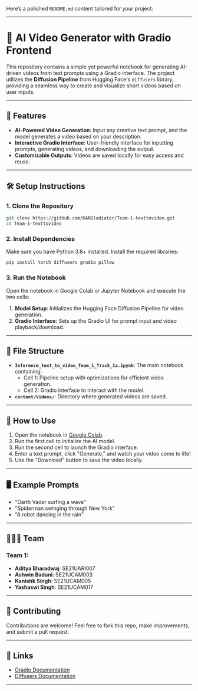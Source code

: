 Here’s a polished `README.md` content tailored for your project:

---

# 🎥 AI Video Generator with Gradio Frontend

This repository contains a simple yet powerful notebook for generating AI-driven videos from text prompts using a Gradio interface. The project utilizes the **Diffusion Pipeline** from Hugging Face's `diffusers` library, providing a seamless way to create and visualize short videos based on user inputs.

---

## 🚀 Features

- **AI-Powered Video Generation**: Input any creative text prompt, and the model generates a video based on your description.
- **Interactive Gradio Interface**: User-friendly interface for inputting prompts, generating videos, and downloading the output.
- **Customizable Outputs**: Videos are saved locally for easy access and reuse.

---

## 🛠️ Setup Instructions

### 1. Clone the Repository
```bash
git clone https://github.com/KANGladiator/Team-1-texttovideo.git
cd Team-1-texttovideo
```

### 2. Install Dependencies
Make sure you have Python 3.8+ installed. Install the required libraries:
```bash
pip install torch diffusers gradio pillow
```

### 3. Run the Notebook
Open the notebook in Google Colab or Jupyter Notebook and execute the two cells:
1. **Model Setup**: Initializes the Hugging Face Diffusion Pipeline for video generation.
2. **Gradio Interface**: Sets up the Gradio UI for prompt input and video playback/download.

---

## 📂 File Structure

- **`Inference_text_to_video_Team_1_Track_1a.ipynb`**: The main notebook containing:
  - Cell 1: Pipeline setup with optimizations for efficient video generation.
  - Cell 2: Gradio interface to interact with the model.
- **`content/Videos/`**: Directory where generated videos are saved.

---

## 🌟 How to Use

1. Open the notebook in [Google Colab](https://colab.research.google.com/).
2. Run the first cell to initialize the AI model.
3. Run the second cell to launch the Gradio interface.
4. Enter a text prompt, click "Generate," and watch your video come to life!
5. Use the "Download" button to save the video locally.

---

## 🖥️ Example Prompts

- "Darth Vader surfing a wave"
- "Spiderman swinging through New York"
- "A robot dancing in the rain"

---

## 🧑‍🤝‍🧑 Team

### Team 1:
- **Aditya Bharadwaj**: SE21UARI007  
- **Ashwin Baduni**: SE21UCAM003  
- **Kanishk Singh**: SE21UCAM005  
- **Yashaswi Singh**: SE21UCAM017  

---

## 🤝 Contributing

Contributions are welcome! Feel free to fork this repo, make improvements, and submit a pull request.
  

---

## 🔗 Links

- [Gradio Documentation](https://gradio.app/)
- [Diffusers Documentation](https://huggingface.co/docs/diffusers/)

--- 

